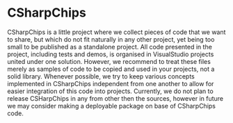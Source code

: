 # CSharpChips
CSharpChips is a little project where we collect pieces of code that we want to share, but which do not fit naturally in any other project, yet being too small to be published as a standalone project. All code presented in the project, including tests and demos, is organised in VisualStudio projects united under one solution. However, we recommend to treat these files merely as samples of code to be copied and used in your projects, not a solid library. Whenever possible, we try to keep various concepts implemented in CSharpChips independent from one another to allow for easier integration of this code into projects.
Currently, we do not plan to release CSHarpChips in any from other then the sources, however in future we may consider making a deployable package on base of CSharpChips code.
